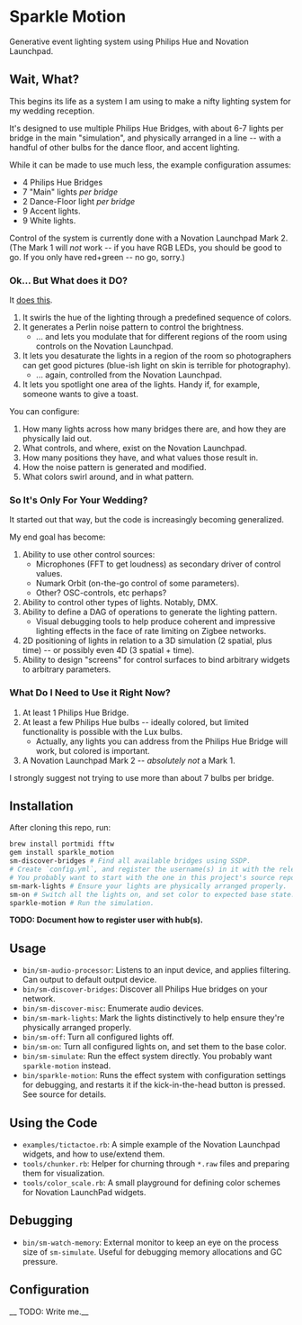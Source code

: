 # Sparkle Motion

Generative event lighting system using Philips Hue and Novation Launchpad.

## Wait, What?

This begins its life as a system I am using to make a nifty lighting system for my wedding reception.

It's designed to use multiple Philips Hue Bridges, with about 6-7 lights per bridge in the main "simulation", and physically arranged in a line -- with a handful of other bulbs for the dance floor, and accent lighting.

While it can be made to use much less, the example configuration assumes:

* 4 Philips Hue Bridges
* 7 "Main" lights *per bridge*
* 2 Dance-Floor light *per bridge*
* 9 Accent lights.
* 9 White lights.

Control of the system is currently done with a Novation Launchpad Mark 2.  (The Mark 1 will *not* work -- if you have RGB LEDs, you should be good to go.  If you only have red+green -- no go, sorry.)


### Ok...  But What does it DO?

It [does this](https://youtu.be/uHnz6tYhiWE).

1. It swirls the hue of the lighting through a predefined sequence of colors.
1. It generates a Perlin noise pattern to control the brightness.
    * ... and lets you modulate that for different regions of the room using controls on the Novation Launchpad.
1. It lets you desaturate the lights in a region of the room so photographers can get good pictures (blue-ish light on skin is terrible for photography).
    * ... again, controlled from the Novation Launchpad.
1. It lets you spotlight one area of the lights.  Handy if, for example, someone wants to give a toast.

You can configure:

1. How many lights across how many bridges there are, and how they are physically laid out.
1. What controls, and where, exist on the Novation Launchpad.
1. How many positions they have, and what values those result in.
1. How the noise pattern is generated and modified.
1. What colors swirl around, and in what pattern.

### So It's Only For Your Wedding?

It started out that way, but the code is increasingly becoming generalized.

My end goal has become:

1. Ability to use other control sources:
    * Microphones (FFT to get loudness) as secondary driver of control values.
    * Numark Orbit (on-the-go control of some parameters).
    * Other?  OSC-controls, etc perhaps?
1. Ability to control other types of lights.  Notably, DMX.
1. Ability to define a DAG of operations to generate the lighting pattern.
    * Visual debugging tools to help produce coherent and impressive lighting effects in the face of rate limiting on Zigbee networks.
1. 2D positioning of lights in relation to a 3D simulation (2 spatial, plus time) -- or possibly even 4D (3 spatial + time).
1. Ability to design "screens" for control surfaces to bind arbitrary widgets to arbitrary parameters.

### What Do I Need to Use it Right Now?

1. At least 1 Philips Hue Bridge.
1. At least a few Philips Hue bulbs -- ideally colored, but limited functionality is possible with the Lux bulbs.
    * Actually, any lights you can address from the Philips Hue Bridge will work, but colored is important.
1. A Novation Launchpad Mark 2 -- *absolutely not* a Mark 1.

I strongly suggest not trying to use more than about 7 bulbs per bridge.


## Installation

After cloning this repo, run:

```bash
brew install portmidi fftw
gem install sparkle_motion
sm-discover-bridges # Find all available bridges using SSDP.
# Create `config.yml`, and register the username(s) in it with the relevant bridges.
# You probably want to start with the one in this project's source repo as a baseline.
sm-mark-lights # Ensure your lights are physically arranged properly.
sm-on # Switch all the lights on, and set color to expected base state.
sparkle-motion # Run the simulation.
```

__TODO: Document how to register user with hub(s).__


## Usage

* `bin/sm-audio-processor`: Listens to an input device, and applies filtering.  Can output to default output device.
* `bin/sm-discover-bridges`: Discover all Philips Hue bridges on your network.
* `bin/sm-discover-misc`: Enumerate audio devices.
* `bin/sm-mark-lights`: Mark the lights distinctively to help ensure they're physically arranged properly.
* `bin/sm-off`: Turn all configured lights off.
* `bin/sm-on`: Turn all configured lights on, and set them to the base color.
* `bin/sm-simulate`: Run the effect system directly.  You probably want `sparkle-motion` instead.
* `bin/sparkle-motion`: Runs the effect system with configuration settings for debugging, and restarts it if the kick-in-the-head button is pressed.  See source for details.


## Using the Code

* `examples/tictactoe.rb`: A simple example of the Novation Launchpad widgets, and how to use/extend them.
* `tools/chunker.rb`: Helper for churning through `*.raw` files and preparing them for visualization.
* `tools/color_scale.rb`: A small playground for defining color schemes for Novation LaunchPad widgets.


## Debugging

* `bin/sm-watch-memory`: External monitor to keep an eye on the process size of `sm-simulate`.  Useful for debugging memory allocations and GC pressure.


## Configuration

__ TODO: Write me.__
